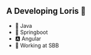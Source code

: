## A Developing Loris 💫

- 🍵 Java
- 🌱 Springboot
- 🅰️ Angular
- 🚂 Working at SBB





<!--
**DevelopingLoris/DevelopingLoris** is a ✨ _special_ ✨ repository because its `README.md` (this file) appears on your GitHub profile.

Here are some ideas to get you started:

- 🔭 I’m currently working on ...
- 🌱7 I’m currently learning ...
- 👯 I’m looking to collaborate on ...
- 🤔 I’m looking for help with ...
- 💬 Ask me about ...
- 📫 How to reach me: ...
- 😄 Pronouns: ...
- ⚡ Fun fact: ...
-->

